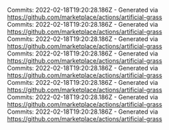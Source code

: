 Commits: 2022-02-18T19:20:28.186Z - Generated via https://github.com/marketplace/actions/artificial-grass
<br>
Commits: 2022-02-18T19:20:28.186Z - Generated via https://github.com/marketplace/actions/artificial-grass
<br>
Commits: 2022-02-18T19:20:28.186Z - Generated via https://github.com/marketplace/actions/artificial-grass
<br>
Commits: 2022-02-18T19:20:28.186Z - Generated via https://github.com/marketplace/actions/artificial-grass
<br>
Commits: 2022-02-18T19:20:28.186Z - Generated via https://github.com/marketplace/actions/artificial-grass
<br>
Commits: 2022-02-18T19:20:28.186Z - Generated via https://github.com/marketplace/actions/artificial-grass
<br>
Commits: 2022-02-18T19:20:28.186Z - Generated via https://github.com/marketplace/actions/artificial-grass
<br>
Commits: 2022-02-18T19:20:28.186Z - Generated via https://github.com/marketplace/actions/artificial-grass
<br>
